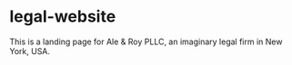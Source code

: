 # legal-website

This is a landing page for Ale & Roy PLLC, an imaginary legal firm in New York, USA.
